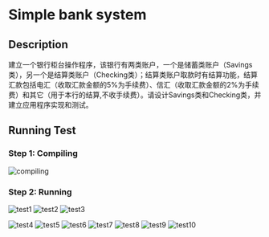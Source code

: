Simple bank system
==================

## Description
建立一个银行柜台操作程序，该银行有两类账户，一个是储蓄类账户（Savings类），另一个是结算类账户（Checking类）；结算类账户取款时有结算功能，结算汇款包括电汇（收取汇款金额的5%为手续费）、信汇（收取汇款金额的2%为手续费）和其它（用于本行的结算,不收手续费）。请设计Savings类和Checking类，并建立应用程序实现和测试。


## Running Test

### Step 1: Compiling
![compiling]()

### Step 2: Running
  ![test1]()
  ![test2]()
  ![test3]()

  ![test4]()
  ![test5]()
  ![test6]()
  ![test7]()
  ![test8]()
  ![test9]()
  ![test10]()
